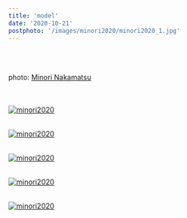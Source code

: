```yaml
---
title: 'model'
date: '2020-10-21'
postphoto: '/images/minori2020/minori2020_1.jpg'
---
```

<br>
<br>

photo: [Minori Nakamatsu](https://www.instagram.com/ironim_31)
<br>
<br>
<br>

[![minori2020](/images/minori2020/minori2020_1.jpg)](https://www.instagram.com/pokaryosy)
<br>
<br>

[![minori2020](/images/minori2020/minori2020_2.jpg)](https://www.instagram.com/pokaryosy)
<br>
<br>

[![minori2020](/images/minori2020/minori2020_3.jpg)](https://www.instagram.com/pokaryosy)
<br>
<br>

[![minori2020](/images/minori2020/minori2020_4.jpg)](https://www.instagram.com/pokaryosy)
<br>
<br>

[![minori2020](/images/minori2020/minori2020_5.jpg)](https://www.instagram.com/pokaryosy)
<br>
<br>




<br>
<br>
<!--
#h1
##h2
###h3
####h4
#####h5
######h6
- brabra is list
**bold text**
_Italic_ or *Italic*

-->

<center>
© 2023 YOSY
</center>
<br>